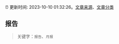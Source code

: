 :alarm_clock: 更新时间: 2023-10-10 01:32:26。[文章来源](/README.md)、[文章分类](/TAGS.md)

## 报告


> 关键字：`报告`、`月报`



